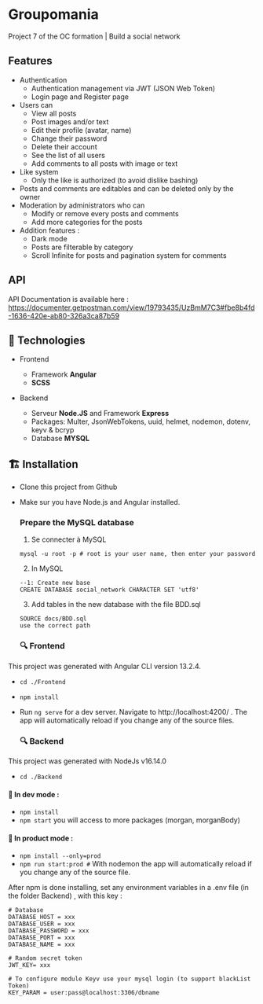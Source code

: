 # Groupomania
Project 7 of the OC formation | Build a social network

## Features

* Authentication 
    - Authentication management via JWT (JSON Web Token)
    - Login page and Register page
* Users can 
    - View all posts
    - Post images and/or text
    - Edit their profile (avatar, name)
    - Change their password
    - Delete their account 
    - See the list of all users
    - Add comments to all posts with image or text
* Like system
    - Only the like is authorized (to avoid dislike bashing)
* Posts and comments are editables and can be deleted only by the owner
* Moderation by administrators who can 
    - Modify or remove every posts and comments
    - Add more categories for the posts
* Addition features :
    - Dark mode
    - Posts are filterable by category
    - Scroll Infinite for posts and pagination system for comments
 

## API
API Documentation is available here : https://documenter.getpostman.com/view/19793435/UzBmM7C3#fbe8b4fd-1636-420e-ab80-326a3ca87b59

## 🔨 Technologies 

* Frontend 
    - Framework **Angular**
    - **SCSS**

* Backend
    - Serveur **Node.JS** and Framework **Express**
    - Packages: Multer, JsonWebTokens, uuid, helmet, nodemon, dotenv, keyv & bcryp
    - Database **MYSQL**



## 🏗️ Installation


- Clone this project from Github
- Make sur you have Node.js and Angular installed.
    ### Prepare the MySQL database 
    
    1. Se connecter à MySQL
    
    ```
    mysql -u root -p # root is your user name, then enter your password
    ```
    
    2. In MySQL


    ``` 
    --1: Create new base
    CREATE DATABASE social_network CHARACTER SET 'utf8'  
    ```
    
    3. Add tables in the new database with the file BDD.sql

    ```
    SOURCE docs/BDD.sql 
    use the correct path
    ```
    
    
    ### 🔍 Frontend
    
This project was generated with Angular CLI version 13.2.4.

- `cd ./Frontend`
- `npm install`
- Run `ng serve` for a dev server. Navigate to http://localhost:4200/ . The app will automatically reload if you change any of the source files.

    ### 🔍 Backend
This project was generated with NodeJs v16.14.0

- `cd ./Backend`

#### 🚧 In dev mode :
        
- `npm install`
- `npm start`
you will access to more packages (morgan, morganBody)

#### 🚀 In product mode :
        
- `npm install --only=prod`
- `npm run start:prod #`
With nodemon the app will automatically reload if you change any of the source file.

After npm is done installing, set any environment variables in a .env file (in the folder Backend) , with this key :

```
# Database
DATABASE_HOST = xxx
DATABASE_USER = xxx
DATABASE_PASSWORD = xxx
DATABASE_PORT = xxx
DATABASE_NAME = xxx

# Random secret token
JWT_KEY= xxx

# To configure module Keyv use your mysql login (to support blackList Token)
KEY_PARAM = user:pass@localhost:3306/dbname
```

